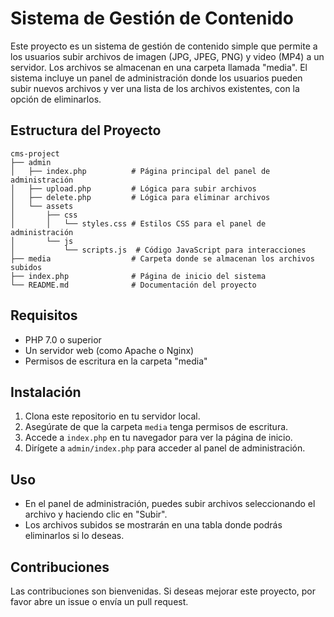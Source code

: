 # Sistema de Gestión de Contenido

Este proyecto es un sistema de gestión de contenido simple que permite a los usuarios subir archivos de imagen (JPG, JPEG, PNG) y video (MP4) a un servidor. Los archivos se almacenan en una carpeta llamada "media". El sistema incluye un panel de administración donde los usuarios pueden subir nuevos archivos y ver una lista de los archivos existentes, con la opción de eliminarlos.

## Estructura del Proyecto

```
cms-project
├── admin
│   ├── index.php          # Página principal del panel de administración
│   ├── upload.php         # Lógica para subir archivos
│   ├── delete.php         # Lógica para eliminar archivos
│   └── assets
│       ├── css
│       │   └── styles.css # Estilos CSS para el panel de administración
│       └── js
│           └── scripts.js  # Código JavaScript para interacciones
├── media                  # Carpeta donde se almacenan los archivos subidos
├── index.php              # Página de inicio del sistema
└── README.md              # Documentación del proyecto
```

## Requisitos

- PHP 7.0 o superior
- Un servidor web (como Apache o Nginx)
- Permisos de escritura en la carpeta "media"

## Instalación

1. Clona este repositorio en tu servidor local.
2. Asegúrate de que la carpeta `media` tenga permisos de escritura.
3. Accede a `index.php` en tu navegador para ver la página de inicio.
4. Dirígete a `admin/index.php` para acceder al panel de administración.

## Uso

- En el panel de administración, puedes subir archivos seleccionando el archivo y haciendo clic en "Subir".
- Los archivos subidos se mostrarán en una tabla donde podrás eliminarlos si lo deseas.

## Contribuciones

Las contribuciones son bienvenidas. Si deseas mejorar este proyecto, por favor abre un issue o envía un pull request.